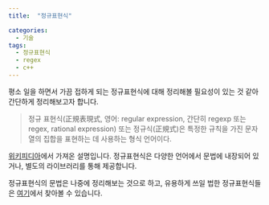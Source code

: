```yaml
---
title:  "정규표현식"

categories:
  - 기술
tags:
  - 정규표현식
  - regex
  - c++
---
```

평소 일을 하면서 가끔 접하게 되는 정규표현식에 대해 정리해볼 필요성이 있는 것 같아 간단하게 정리해보고자 합니다.

> 정규 표현식(正規表現式, 영어: regular expression, 간단히 regexp 또는 regex, rational expression) 또는 정규식(正規式)은 특정한 규칙을 가진 문자열의 집합을 표현하는 데 사용하는 형식 언어이다.

[위키피디아](https://ko.wikipedia.org/wiki/정규_표현식)에서 가져온 설명입니다. 정규표현식은 다양한 언어에서 문법에 내장되어 있거나, 별도의 라이브러리를 통해 제공합니다.

정규표현식의 문법은 나중에 정리해보는 것으로 하고, 유용하게 쓰일 법한 정규표현식들은 [여기](https://regex101.com/library)에서 찾아볼 수 있습니다.

